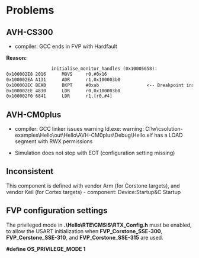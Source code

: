 # Problems

## AVH-CS300

- compiler: GCC ends in FVP with Hardfault

**Reason:**

``` txt
                 initialise_monitor_handles (0x10005658):
0x100002E8 2016      MOVS     r0,#0x16
0x100002EA A131      ADR      r1,0x100003b0
0x100002EC BEAB      BKPT     #0xab                  <-- Breakpoint instruction
0x100002EE 4830      LDR      r0,0x100003b0
0x100002F0 6841      LDR      r1,[r0,#4]
```

## AVH-CM0plus

- compiler: GCC linker issues warning
ld.exe: warning: C:\w\csolution-examples\Hello\out\Hello\AVH-CM0plus\Debug\Hello.elf has a LOAD segment with RWX permissions

- Simulation does not stop with EOT (configuration setting missing)

## Inconsistent

This component is defined with vendor Arm (for Corstone targets), and vendor Keil (for Cortex targets)
    - component: Device:Startup&C Startup
  

## FVP configuration settings
   
   The privileged mode in **.\Hello\RTE\CMSIS\RTX_Config.h** must be enabled, to allow the USART initialization when
   **FVP_Corstone_SSE-300**, **FVP_Corstone_SSE-310**, and **FVP_Corstone_SSE-315** are used.
  
   **#define OS_PRIVILEGE_MODE           1**


